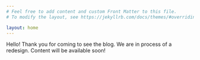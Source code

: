 ```yaml
---
# Feel free to add content and custom Front Matter to this file.
# To modify the layout, see https://jekyllrb.com/docs/themes/#overriding-theme-defaults

layout: home
---
```


Hello! Thank you for coming to see the blog. We are in process of a redesign. Content will be available soon!
